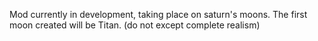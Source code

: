 Mod currently in development, taking place on saturn's moons. 
The first moon created will be Titan.
(do not except complete realism)
